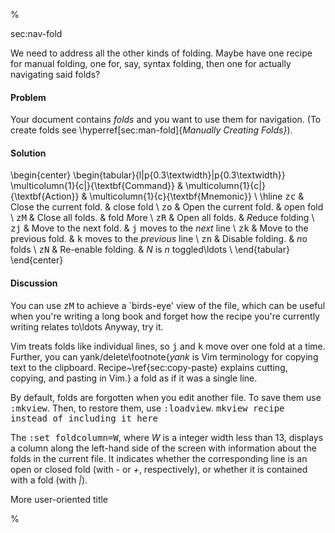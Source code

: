 %

<span class="label">sec:nav-fold</span>
  
<span class="todo">We need to address all the other kinds of folding. Maybe
have one recipe for manual folding, one for, say, syntax
folding, then one for actually navigating said folds?</span>

<h4>Problem</h4>

Your document contains <i>folds</i> and you want to use them for navigation. (To
create folds see \hyperref[sec:man-fold]{<i>Manually Creating Folds}</i>). 

<h4>Solution</h4>

\begin{center}
\begin{tabular}{l|p{0.3\textwidth}|p{0.3\textwidth}}
\multicolumn{1}{c|}{\textbf{Command}} & \multicolumn{1}{c|}{\textbf{Action}} &
\multicolumn{1}{c}{\textbf{Mnemonic}} \\ \hline
<tt>zc</tt>    & Close the current fold.    & <i>c</i>lose fold                     \\
<tt>zo</tt>    & Open the current fold.     & <i>o</i>pen fold                      \\
<tt>zM</tt>    & Close all folds.           & fold <i>M</i>ore                      \\
<tt>zR</tt>    & Open all folds.            & <i>R</i>educe folding                 \\
<tt>zj</tt>    & Move to the next fold.     & <tt>j</tt> moves to the <i>next</i> line     \\
<tt>zk</tt>    & Move to the previous fold. & <tt>k</tt> moves to the <i>previous</i> line \\
<tt>zn</tt>    & Disable folding.           & <i>n</i>o folds                       \\
<tt>zN</tt>    & Re-enable folding.         & <i>N</i> is <i>n</i> toggled\ldots       \\
\end{tabular}
\end{center}

<h4>Discussion</h4>

You can use <tt>zM</tt> to achieve a `birds-eye' view of the file, which can be
useful when you're writing a long book and forget how the recipe you're
currently writing relates to\ldots Anyway, try it.

Vim treats folds like individual lines, so <tt>j</tt> and <tt>k</tt> move over one fold at a
time. Further, you can yank/delete\footnote{<i>yank</i> is Vim terminology
for copying text to the clipboard. Recipe~\ref{sec:copy-paste} explains
cutting, copying, and pasting in Vim.} a fold as
if it was a single line.

By default, folds are forgotten when you edit another file. To save them use
<tt>:mkview</tt>. Then, to restore them, use <tt>:loadview</tt>.  <span class="todo"><tt>mkview</span> recipe
instead of including it here</tt>

The <tt>:set foldcolumn=W</tt>, where <i>W</i> is a integer width less than 13, displays a
column along the left-hand side of the screen with information about the folds
in the current file. It indicates whether the corresponding line is an open or
closed fold (with <i>-</i> or <i>+</i>, respectively), or whether it is contained with a
fold (with <i>$|$</i>).

<span class="todo">More user-oriented title</span>

%
